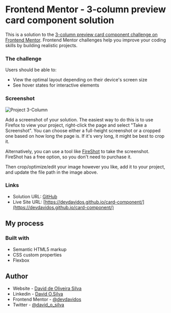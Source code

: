# Frontend Mentor - 3-column preview card component solution

This is a solution to the [3-column preview card component challenge on Frontend Mentor](https://www.frontendmentor.io/challenges/3column-preview-card-component-pH92eAR2-). Frontend Mentor challenges help you improve your coding skills by building realistic projects. 

### The challenge

Users should be able to:

- View the optimal layout depending on their device's screen size
- See hover states for interactive elements

### Screenshot

![Project 3-Column](/images/snipper.png)

Add a screenshot of your solution. The easiest way to do this is to use Firefox to view your project, right-click the page and select "Take a Screenshot". You can choose either a full-height screenshot or a cropped one based on how long the page is. If it's very long, it might be best to crop it.

Alternatively, you can use a tool like [FireShot](https://getfireshot.com/) to take the screenshot. FireShot has a free option, so you don't need to purchase it. 

Then crop/optimize/edit your image however you like, add it to your project, and update the file path in the image above.

### Links

- Solution URL: [GitHub](https://github.com/devdavidos/card-component#readme)
- Live Site URL: [https://devdavidos.github.io/card-component/](https://devdavidos.github.io/card-component/)

## My process

### Built with

- Semantic HTML5 markup
- CSS custom properties
- Flexbox

## Author

- Website - [David de Oliveira Silva](https://devdavidos.io)
- Linkedin - [David O.Silva](https://www.linkedin.com/in/david-oliveira-409516109)
- Frontend Mentor - [@devdavidos](https://www.frontendmentor.io/profile/devdavidos)
- Twitter - [@david_o_silva](https://www.twitter.com/david_o_silva)
